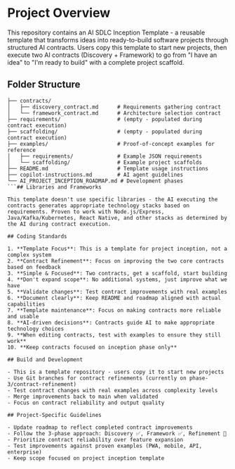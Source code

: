 # Project Overview

This repository contains an AI SDLC Inception Template - a reusable template that transforms ideas into ready-to-build software projects through structured AI contracts. Users copy this template to start new projects, then execute two AI contracts (Discovery + Framework) to go from "I have an idea" to "I'm ready to build" with a complete project scaffold.

## Folder Structure

````
├── contracts/
│   ├── discovery_contract.md      # Requirements gathering contract
│   └── framework_contract.md      # Architecture selection contract
├── requirements/                  # (empty - populated during contract execution)
├── scaffolding/                   # (empty - populated during contract execution)
├── examples/                      # Proof-of-concept examples for reference
│   ├── requirements/              # Example JSON requirements
│   └── scaffolding/               # Example project scaffolds
├── README.md                      # Template usage instructions
├── copilot-instructions.md        # AI agent guidelines
└── AI_PROJECT_INCEPTION_ROADMAP.md # Development phases
```## Libraries and Frameworks

This template doesn't use specific libraries - the AI executing the contracts generates appropriate technology stacks based on requirements. Proven to work with Node.js/Express, Java/Kafka/Kubernetes, React Native, and other stacks as determined by the AI during contract execution.

## Coding Standards

1. **Template Focus**: This is a template for project inception, not a complex system
2. **Contract Refinement**: Focus on improving the two core contracts based on feedback
3. **Simple & Focused**: Two contracts, get a scaffold, start building
4. **Don't expand scope**: No additional systems, just improve what we have
5. **Validate changes**: Test contract improvements with real examples
6. **Document clearly**: Keep README and roadmap aligned with actual capabilities
7. **Template maintenance**: Focus on making contracts more reliable and usable
8. **AI-driven decisions**: Contracts guide AI to make appropriate technology choices
9. **When editing contracts, test with examples to ensure they still work**
10. **Keep contracts focused on inception phase only**

## Build and Development

- This is a template repository - users copy it to start new projects
- Use Git branches for contract refinements (currently on phase-3/contract-refinement)
- Test contract changes with real examples across complexity levels
- Merge improvements back to main when validated
- Focus on contract reliability and output quality

## Project-Specific Guidelines

- Update roadmap to reflect completed contract improvements
- Follow the 3-phase approach: Discovery ✅, Framework ✅, Refinement 🚧
- Prioritize contract reliability over feature expansion
- Test improvements against proven examples (PWA, mobile, API, enterprise)
- Keep scope focused on project inception template
````
